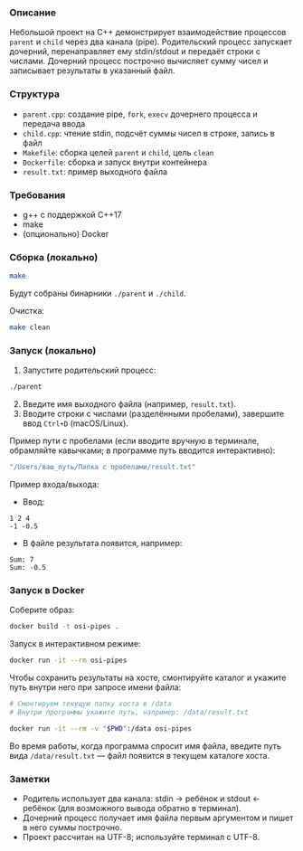 ### Описание
Небольшой проект на C++ демонстрирует взаимодействие процессов `parent` и `child` через два канала (pipe). Родительский процесс запускает дочерний, перенаправляет ему stdin/stdout и передаёт строки с числами. Дочерний процесс построчно вычисляет сумму чисел и записывает результаты в указанный файл.

### Структура
- `parent.cpp`: создание pipe, `fork`, `execv` дочернего процесса и передача ввода
- `child.cpp`: чтение stdin, подсчёт суммы чисел в строке, запись в файл
- `Makefile`: сборка целей `parent` и `child`, цель `clean`
- `Dockerfile`: сборка и запуск внутри контейнера
- `result.txt`: пример выходного файла

### Требования
- g++ с поддержкой C++17
- make
- (опционально) Docker

### Сборка (локально)
```bash
make
```
Будут собраны бинарники `./parent` и `./child`.

Очистка:
```bash
make clean
```

### Запуск (локально)
1) Запустите родительский процесс:
```bash
./parent
```
2) Введите имя выходного файла (например, `result.txt`).
3) Вводите строки с числами (разделёнными пробелами), завершите ввод `Ctrl+D` (macOS/Linux).

Пример пути с пробелами (если вводите вручную в терминале, обрамляйте кавычками; в программе путь вводится интерактивно):
```bash
"/Users/ваш_путь/Папка с пробелами/result.txt"
```

Пример входа/выхода:
- Ввод:
```text
1 2 4
-1 -0.5
```
- В файле результата появится, например:
```text
Sum: 7
Sum: -0.5
```

### Запуск в Docker
Соберите образ:
```bash
docker build -t osi-pipes .
```
Запуск в интерактивном режиме:
```bash
docker run -it --rm osi-pipes
```
Чтобы сохранить результаты на хосте, смонтируйте каталог и укажите путь внутри него при запросе имени файла:
```bash
# Смонтируем текущую папку хоста в /data
# Внутри программы укажите путь, например: /data/result.txt

docker run -it --rm -v "$PWD":/data osi-pipes
```
Во время работы, когда программа спросит имя файла, введите путь вида `/data/result.txt` — файл появится в текущем каталоге хоста.

### Заметки
- Родитель использует два канала: stdin → ребёнок и stdout ← ребёнок (для возможного вывода обратно в терминал).
- Дочерний процесс получает имя файла первым аргументом и пишет в него суммы построчно.
- Проект рассчитан на UTF-8; используйте терминал с UTF-8.
